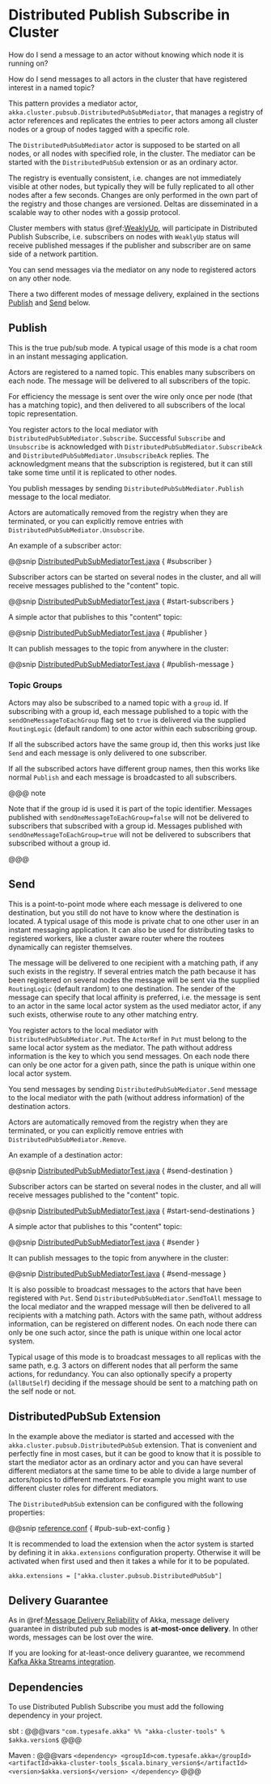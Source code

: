 # Distributed Publish Subscribe in Cluster

How do I send a message to an actor without knowing which node it is running on?

How do I send messages to all actors in the cluster that have registered interest
in a named topic?

This pattern provides a mediator actor, `akka.cluster.pubsub.DistributedPubSubMediator`,
that manages a registry of actor references and replicates the entries to peer
actors among all cluster nodes or a group of nodes tagged with a specific role.

The `DistributedPubSubMediator` actor is supposed to be started on all nodes,
or all nodes with specified role, in the cluster. The mediator can be
started with the `DistributedPubSub` extension or as an ordinary actor.

The registry is eventually consistent, i.e. changes are not immediately visible at 
other nodes, but typically they will be fully replicated to all other nodes after
a few seconds. Changes are only performed in the own part of the registry and those 
changes are versioned. Deltas are disseminated in a scalable way to other nodes with
a gossip protocol.

Cluster members with status @ref:[WeaklyUp](cluster-usage.md#weakly-up), 
will participate in Distributed Publish Subscribe, i.e. subscribers on nodes with 
`WeaklyUp` status will receive published messages if the publisher and subscriber are on
same side of a network partition.

You can send messages via the mediator on any node to registered actors on
any other node.

There a two different modes of message delivery, explained in the sections
[Publish](#distributed-pub-sub-publish) and [Send](#distributed-pub-sub-send) below. 

<a id="distributed-pub-sub-publish"></a>
## Publish

This is the true pub/sub mode. A typical usage of this mode is a chat room in an instant 
messaging application.

Actors are registered to a named topic. This enables many subscribers on each node. 
The message will be delivered to all subscribers of the topic. 

For efficiency the message is sent over the wire only once per node (that has a matching topic),
and then delivered to all subscribers of the local topic representation.

You register actors to the local mediator with `DistributedPubSubMediator.Subscribe`. 
Successful `Subscribe` and `Unsubscribe` is acknowledged with
`DistributedPubSubMediator.SubscribeAck` and `DistributedPubSubMediator.UnsubscribeAck`
replies. The acknowledgment means that the subscription is registered, but it can still
take some time until it is replicated to other nodes.

You publish messages by sending `DistributedPubSubMediator.Publish` message to the
local mediator.

Actors are automatically removed from the registry when they are terminated, or you
can explicitly remove entries with `DistributedPubSubMediator.Unsubscribe`.

An example of a subscriber actor:

@@snip [DistributedPubSubMediatorTest.java]($akka$/akka-cluster-tools/src/test/java/akka/cluster/pubsub/DistributedPubSubMediatorTest.java) { #subscriber }

Subscriber actors can be started on several nodes in the cluster, and all will receive
messages published to the "content" topic.

@@snip [DistributedPubSubMediatorTest.java]($akka$/akka-cluster-tools/src/test/java/akka/cluster/pubsub/DistributedPubSubMediatorTest.java) { #start-subscribers }

A simple actor that publishes to this "content" topic:

@@snip [DistributedPubSubMediatorTest.java]($akka$/akka-cluster-tools/src/test/java/akka/cluster/pubsub/DistributedPubSubMediatorTest.java) { #publisher }

It can publish messages to the topic from anywhere in the cluster:

@@snip [DistributedPubSubMediatorTest.java]($akka$/akka-cluster-tools/src/test/java/akka/cluster/pubsub/DistributedPubSubMediatorTest.java) { #publish-message }

### Topic Groups

Actors may also be subscribed to a named topic with a `group` id.
If subscribing with a group id, each message published to a topic with the
`sendOneMessageToEachGroup` flag set to `true` is delivered via the supplied `RoutingLogic`
(default random) to one actor within each subscribing group.

If all the subscribed actors have the same group id, then this works just like
`Send` and each message is only delivered to one subscriber.

If all the subscribed actors have different group names, then this works like
normal `Publish` and each message is broadcasted to all subscribers.

@@@ note

Note that if the group id is used it is part of the topic identifier.
Messages published with `sendOneMessageToEachGroup=false` will not be delivered
to subscribers that subscribed with a group id.
Messages published with `sendOneMessageToEachGroup=true` will not be delivered
to subscribers that subscribed without a group id.

@@@

<a id="distributed-pub-sub-send"></a>
## Send

This is a point-to-point mode where each message is delivered to one destination,
but you still do not have to know where the destination is located.
A typical usage of this mode is private chat to one other user in an instant messaging
application. It can also be used for distributing tasks to registered workers, like a 
cluster aware router where the routees dynamically can register themselves.

The message will be delivered to one recipient with a matching path, if any such
exists in the registry. If several entries match the path because it has been registered
on several nodes the message will be sent via the supplied `RoutingLogic` (default random)
to one destination. The sender of the message can specify that local affinity is preferred,
i.e. the message is sent to an actor in the same local actor system as the used mediator actor,
if any such exists, otherwise route to any other matching entry. 

You register actors to the local mediator with `DistributedPubSubMediator.Put`.
The `ActorRef` in `Put` must belong to the same local actor system as the mediator.
The path without address information is the key to which you send messages.
On each node there can only be one actor for a given path, since the path is unique
within one local actor system.

You send messages by sending `DistributedPubSubMediator.Send` message to the
local mediator with the path (without address information) of the destination
actors.

Actors are automatically removed from the registry when they are terminated, or you
can explicitly remove entries with `DistributedPubSubMediator.Remove`.

An example of a destination actor:

@@snip [DistributedPubSubMediatorTest.java]($akka$/akka-cluster-tools/src/test/java/akka/cluster/pubsub/DistributedPubSubMediatorTest.java) { #send-destination }

Subscriber actors can be started on several nodes in the cluster, and all will receive
messages published to the "content" topic.

@@snip [DistributedPubSubMediatorTest.java]($akka$/akka-cluster-tools/src/test/java/akka/cluster/pubsub/DistributedPubSubMediatorTest.java) { #start-send-destinations }

A simple actor that publishes to this "content" topic:

@@snip [DistributedPubSubMediatorTest.java]($akka$/akka-cluster-tools/src/test/java/akka/cluster/pubsub/DistributedPubSubMediatorTest.java) { #sender }

It can publish messages to the topic from anywhere in the cluster:

@@snip [DistributedPubSubMediatorTest.java]($akka$/akka-cluster-tools/src/test/java/akka/cluster/pubsub/DistributedPubSubMediatorTest.java) { #send-message }

It is also possible to broadcast messages to the actors that have been registered with
`Put`. Send `DistributedPubSubMediator.SendToAll` message to the local mediator and the wrapped message 
will then be delivered to all recipients with a matching path. Actors with
the same path, without address information, can be registered on different nodes.
On each node there can only be one such actor, since the path is unique within one
local actor system. 

Typical usage of this mode is to broadcast messages to all replicas
with the same path, e.g. 3 actors on different nodes that all perform the same actions,
for redundancy. You can also optionally specify a property (`allButSelf`) deciding
if the message should be sent to a matching path on the self node or not.

## DistributedPubSub Extension

In the example above the mediator is started and accessed with the `akka.cluster.pubsub.DistributedPubSub` extension.
That is convenient and perfectly fine in most cases, but it can be good to know that it is possible to
start the mediator actor as an ordinary actor and you can have several different mediators at the same
time to be able to divide a large number of actors/topics to different mediators. For example you might
want to use different cluster roles for different mediators.

The `DistributedPubSub` extension can be configured with the following properties:

@@snip [reference.conf]($akka$/akka-cluster-tools/src/main/resources/reference.conf) { #pub-sub-ext-config }

It is recommended to load the extension when the actor system is started by defining it in
`akka.extensions` configuration property. Otherwise it will be activated when first used
and then it takes a while for it to be populated.

```
akka.extensions = ["akka.cluster.pubsub.DistributedPubSub"]
```

## Delivery Guarantee

As in @ref:[Message Delivery Reliability](general/message-delivery-reliability.md) of Akka, message delivery guarantee in distributed pub sub modes is **at-most-once delivery**.
In other words, messages can be lost over the wire.

If you are looking for at-least-once delivery guarantee, we recommend [Kafka Akka Streams integration](http://doc.akka.io/docs/akka-stream-kafka/current/home.html).

## Dependencies

To use Distributed Publish Subscribe you must add the following dependency in your project.

sbt
:   @@@vars
    ```
    "com.typesafe.akka" %% "akka-cluster-tools" % $akka.version$
    ```
    @@@

Maven
:   @@@vars
    ```
    <dependency>
      <groupId>com.typesafe.akka</groupId>
      <artifactId>akka-cluster-tools_$scala.binary_version$</artifactId>
      <version>$akka.version$</version>
    </dependency>
    ```
    @@@